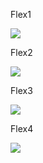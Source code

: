 <p>Flex1</p>
<img src="https://ibb.co/M7C8M36">
<p>Flex2</p>
<img src="https://ibb.co/hf87tsF">
<p>Flex3</p>
<img src="https://ibb.co/YkjRgjL">
<p>Flex4</p>
<img src="https://ibb.co/qgNcFjZ">

